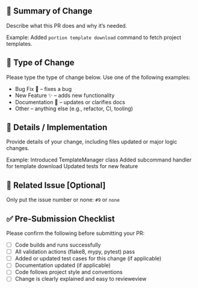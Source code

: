 ## 📝 Summary of Change
Describe what this PR does and why it’s needed.

Example:
Added `portion template download` command to fetch project templates.

## 🧩 Type of Change
Please type the type of change below. Use one of the following examples:

- Bug Fix 🐞 – fixes a bug
- New Feature ✨ – adds new functionality
- Documentation 📘 – updates or clarifies docs
- Other – anything else (e.g., refactor, CI, tooling)

## 🔧 Details / Implementation
Provide details of your change, including files updated or major logic changes.

Example:
Introduced TemplateManager class
Added subcommand handler for template download
Updated tests for new feature

## 🧪 Related Issue [Optional]

Only put the issue number or none: `#9` or `none`

## ✅ Pre-Submission Checklist
Please confirm the following before submitting your PR:

- [ ] Code builds and runs successfully
- [ ] All validation actions (flake8, mypy, pytest) pass
- [ ] Added or updated test cases for this change (if applicable)
- [ ] Documentation updated (if applicable)
- [ ] Code follows project style and conventions
- [ ] Change is clearly explained and easy to revieweview
